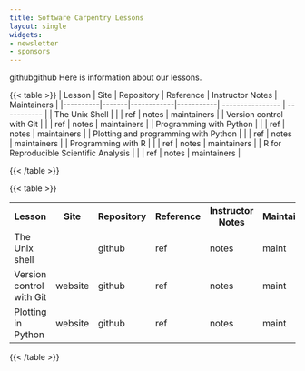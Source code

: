 ```yaml
---
title: Software Carpentry Lessons 
layout: single
widgets:
- newsletter
- sponsors
---
```


github<i class="fab fa-github"></i>github
Here is information about our lessons.

{{< table >}}
| Lesson   | Site  | Repository | Reference | Instructor Notes | Maintainers | 
|----------|-------|------------|-----------| ---------------- | ----------- |
| The Unix Shell    | <a href="{{< param shell_lesson >}}"><i class="{{< param fa-window>}}"></i></a> | <i class="{{< param fa-github >}}"></i> | ref | notes | maintainers | 
| Version control with Git   | <a href="{{< param git_lesson >}}"><i class="{{< param fa-window>}}"></i></a> | <i class="{{< param fa-github >}}"></i> | ref | notes | maintainers | 
| Programming with Python   | <a href="{{< param python-prog_lesson >}}"><i class="{{< param fa-window>}}"></i></a>  | <i class="{{< param fa-github >}}"></i> | ref | notes | maintainers | 
| Plotting and programming with Python   | <a href="{{< param python-plot_lesson >}}"><i class="{{< param fa-window>}}"></i></a>  | <i class="{{< param fa-github >}}"></i> | ref |  notes | maintainers | 
| Programming with R | <a href="{{< param r-prog_lesson >}}"><i class="{{< param fa-window>}}"></i></a>  | <i class="{{< param fa-github >}}"></i> | ref | notes | maintainers | 
| R for Reproducible Scientific Analysis | <a href="{{< param r-repro_lesson >}}"><i class="{{< param fa-window>}}"></i></a>  | <i class="{{< param fa-github >}}"></i> | ref | notes | maintainers | 

{{< /table >}}

{{< table >}}
<table>

<tr>
<th>Lesson</td>
<th>Site</td>
<th>Repository</td>
<th>Reference</td>
<th>Instructor Notes</td>
<th>Maintainers</td>
</tr>

<tr>
<td>The Unix shell</td>
<td><a href="{{< param shell_lesson >}}"><i class="fas fa-window-maximize"></i></a></td>
<td>github</td>
<td>ref</td>
<td>notes</td>
<td>maint</td>
</tr>

<tr>
<td>Version control with Git</td>
<td>website</td>
<td>github</td>
<td>ref</td>
<td>notes</td>
<td>maint</td>
</tr>

<tr>
<td>Plotting in Python</td>
<td>website</td>
<td>github</td>
<td>ref</td>
<td>notes</td>
<td>maint</td>
</tr>

</table>
{{< /table >}}